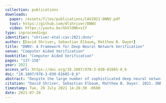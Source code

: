 ```yaml
---
collection: publications
downloads:
  paper: /assets/files/publications/CAV2021-DNNV.pdf
  tool: https://github.com/dlshriver/DNNV
  video: https://youtu.be/GhXlONbvx1Y
type: inproceedings
identifier: "shriver-etal:cav:2021:dnnv"
author: [David Shriver, Sebastian Elbaum, Matthew B. Dwyer]
title: "DNNV: A Framework for Deep Neural Network Verification"
venue: "Computer Aided Verification"
booktitle: "Computer Aided Verification"
pages: "137-150"
year: 2021
access_url: https://doi.org/10.1007/978-3-030-81685-8_6
doi: "10.1007/978-3-030-81685-8_6"
abstract: "Despite the large number of sophisticated deep neural network (DNN) verification algorithms, DNN verifier developers, users, and researchers still face several challenges. First, verifier developers must contend with the rapidly changing DNN field to support new DNN operations and property types. Second, verifier users have the burden of selecting a verifier input format to specify their problem. Due to the many input formats, this decision can greatly restrict the verifiers that a user may run. Finally, researchers face difficulties in re-using benchmarks to evaluate and compare verifiers, due to the large number of input formats required to run different verifiers. Existing benchmarks are rarely in formats supported by verifiers other than the one for which the benchmark was introduced. In this work we present DNNV, a framework for reducing the burden on DNN verifier researchers, developers, and users. DNNV standardizes input and output formats, includes a simple yet expressive DSL for specifying DNN properties, and provides powerful simplification and reduction operations to facilitate the application, development, and comparison of DNN verifiers. We show how DNNV increases the support of verifiers for existing benchmarks from 30% to 74%."
citation: "David Shriver, Sebastian Elbaum, Matthew B. Dwyer. 2021. DNNV: A Framework for Deep Neural Network Verification. In <i>Computer Aided Verification</i>. 137--150. https://doi.org/10.1007/978-3-030-81685-8_6"
timestamp: Tue, 20 July 2021 14:26:30 -0500
date: 2021-07-20
---
```

